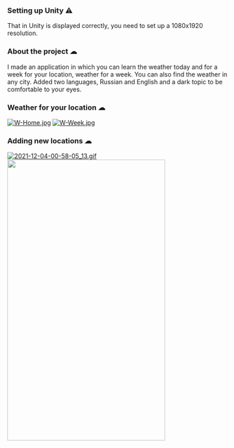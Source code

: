 ### Setting up Unity ⚠
That in Unity is displayed correctly, you need to set up a 1080x1920 resolution.


### About the project ☁
I made an application in which you can learn the weather today and for a week for your location, weather for a week. You can also find the weather in any city.
Added two languages, Russian and English and a dark topic to be comfortable to your eyes.

### Weather for your location ☁
[![W-Home.jpg](https://i.postimg.cc/9FtnZXSH/W-Home.jpg)](https://postimg.cc/0bjnqvPV) [![W-Week.jpg](https://i.postimg.cc/GmFpnDHT/W-Week.jpg)](https://postimg.cc/DSzhq8Q7)

### Adding new locations ☁
[![2021-12-04-00-58-05_13.gif](https://s10.gifyu.com/images/2021-12-04-00-58-05_13.gif)](https://gifyu.com/image/S2aWI)
<img src="https://s10.gifyu.com/images/2021-12-04-00-58-05_13.gif" width="360" height="640" />
